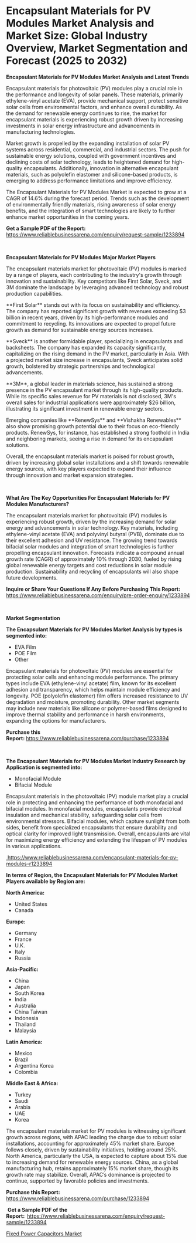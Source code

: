 <p><h1>Encapsulant Materials for PV Modules Market Analysis and Market Size: Global Industry Overview, Market Segmentation and Forecast (2025 to 2032)</h1></p><p><strong>Encapsulant Materials for PV Modules Market Analysis and Latest Trends</strong></p>
<p><p>Encapsulant materials for photovoltaic (PV) modules play a crucial role in the performance and longevity of solar panels. These materials, primarily ethylene-vinyl acetate (EVA), provide mechanical support, protect sensitive solar cells from environmental factors, and enhance overall durability. As the demand for renewable energy continues to rise, the market for encapsulant materials is experiencing robust growth driven by increasing investments in solar energy infrastructure and advancements in manufacturing technologies.</p><p>Market growth is propelled by the expanding installation of solar PV systems across residential, commercial, and industrial sectors. The push for sustainable energy solutions, coupled with government incentives and declining costs of solar technology, leads to heightened demand for high-quality encapsulants. Additionally, innovation in alternative encapsulant materials, such as polyolefin elastomer and silicone-based products, is emerging to address performance limitations and improve efficiency.</p><p>The Encapsulant Materials for PV Modules Market is expected to grow at a CAGR of 14.6% during the forecast period. Trends such as the development of environmentally friendly materials, rising awareness of solar energy benefits, and the integration of smart technologies are likely to further enhance market opportunities in the coming years.</p></p>
<p><strong>Get a Sample PDF of the Report:&nbsp;</strong> <a href="https://www.reliablebusinessarena.com/enquiry/request-sample/1233894?utm_campaign=2003&utm_medium=2&utm_source=Github&utm_content=ia&utm_term=14022025&utm_id=encapsulant-materials-for-pv-modules">https://www.reliablebusinessarena.com/enquiry/request-sample/1233894</a></p>
<p>&nbsp;</p>
<p><strong>Encapsulant Materials for PV Modules Major Market Players</strong></p>
<p><p>The encapsulant materials market for photovoltaic (PV) modules is marked by a range of players, each contributing to the industry's growth through innovation and sustainability. Key competitors like First Solar, Sveck, and 3M dominate the landscape by leveraging advanced technology and robust production capabilities.</p><p>**First Solar** stands out with its focus on sustainability and efficiency. The company has reported significant growth with revenues exceeding $3 billion in recent years, driven by its high-performance modules and commitment to recycling. Its innovations are expected to propel future growth as demand for sustainable energy sources increases.</p><p>**Sveck** is another formidable player, specializing in encapsulants and backsheets. The company has expanded its capacity significantly, capitalizing on the rising demand in the PV market, particularly in Asia. With a projected market size increase in encapsulants, Sveck anticipates solid growth, bolstered by strategic partnerships and technological advancements.</p><p>**3M**, a global leader in materials science, has sustained a strong presence in the PV encapsulant market through its high-quality products. While its specific sales revenue for PV materials is not disclosed, 3M's overall sales for industrial applications were approximately $26 billion, illustrating its significant investment in renewable energy sectors.</p><p>Emerging companies like **RenewSys** and **Vishakha Renewables** also show promising growth potential due to their focus on eco-friendly products. RenewSys, for instance, has established a strong foothold in India and neighboring markets, seeing a rise in demand for its encapsulant solutions.</p><p>Overall, the encapsulant materials market is poised for robust growth, driven by increasing global solar installations and a shift towards renewable energy sources, with key players expected to expand their influence through innovation and market expansion strategies.</p></p>
<p>&nbsp;</p>
<p><strong>What Are The Key Opportunities For Encapsulant Materials for PV Modules Manufacturers?</strong></p>
<p><p>The encapsulant materials market for photovoltaic (PV) modules is experiencing robust growth, driven by the increasing demand for solar energy and advancements in solar technology. Key materials, including ethylene-vinyl acetate (EVA) and polyvinyl butyral (PVB), dominate due to their excellent adhesion and UV resistance. The growing trend towards bifacial solar modules and integration of smart technologies is further propelling encapsulant innovation. Forecasts indicate a compound annual growth rate (CAGR) of approximately 10% through 2030, fueled by rising global renewable energy targets and cost reductions in solar module production. Sustainability and recycling of encapsulants will also shape future developments.</p></p>
<p><strong>Inquire or Share Your Questions If Any Before Purchasing This Report:</strong> <a href="https://www.reliablebusinessarena.com/enquiry/pre-order-enquiry/1233894?utm_campaign=2003&utm_medium=2&utm_source=Github&utm_content=ia&utm_term=14022025&utm_id=encapsulant-materials-for-pv-modules">https://www.reliablebusinessarena.com/enquiry/pre-order-enquiry/1233894</a></p>
<p>&nbsp;</p>
<p><strong>Market Segmentation</strong></p>
<p><strong>The Encapsulant Materials for PV Modules Market Analysis by types is segmented into:</strong></p>
<p><ul><li>EVA Film</li><li>POE Film</li><li>Other</li></ul></p>
<p><p>Encapsulant materials for photovoltaic (PV) modules are essential for protecting solar cells and enhancing module performance. The primary types include EVA (ethylene-vinyl acetate) film, known for its excellent adhesion and transparency, which helps maintain module efficiency and longevity. POE (polyolefin elastomer) film offers increased resistance to UV degradation and moisture, promoting durability. Other market segments may include new materials like silicone or polymer-based films designed to improve thermal stability and performance in harsh environments, expanding the options for manufacturers.</p></p>
<p><strong>Purchase this Report:&nbsp;</strong><a href="https://www.reliablebusinessarena.com/purchase/1233894?utm_campaign=2003&utm_medium=2&utm_source=Github&utm_content=ia&utm_term=14022025&utm_id=encapsulant-materials-for-pv-modules">https://www.reliablebusinessarena.com/purchase/1233894</a></p>
<p>&nbsp;</p>
<p><strong>The Encapsulant Materials for PV Modules Market Industry Research by Application is segmented into:</strong></p>
<p><ul><li>Monofacial Module</li><li>Bifacial Module</li></ul></p>
<p><p>Encapsulant materials in the photovoltaic (PV) module market play a crucial role in protecting and enhancing the performance of both monofacial and bifacial modules. In monofacial modules, encapsulants provide electrical insulation and mechanical stability, safeguarding solar cells from environmental stressors. Bifacial modules, which capture sunlight from both sides, benefit from specialized encapsulants that ensure durability and optical clarity for improved light transmission. Overall, encapsulants are vital for maximizing energy efficiency and extending the lifespan of PV modules in various applications.</p></p>
<p><a href="https://www.reliablebusinessarena.com/encapsulant-materials-for-pv-modules-r1233894?utm_campaign=2003&utm_medium=2&utm_source=Github&utm_content=ia&utm_term=14022025&utm_id=encapsulant-materials-for-pv-modules">&nbsp;https://www.reliablebusinessarena.com/encapsulant-materials-for-pv-modules-r1233894</a></p>
<p><strong>In terms of Region, the Encapsulant Materials for PV Modules Market Players available by Region are:</strong></p>
<p>
    <p> <strong> North America: </strong>
        <ul>
            <li>United States</li>
            <li>Canada</li>
        </ul>
        </p> 
    <p> <strong> Europe: </strong>
        <ul>
            <li>Germany</li>
            <li>France</li>
            <li>U.K.</li>
            <li>Italy</li>
            <li>Russia</li>
        </ul>
        </p> 
    <p> <strong> Asia-Pacific: </strong>
        <ul>
            <li>China</li>
            <li>Japan</li>
            <li>South Korea</li>
            <li>India</li>
            <li>Australia</li>
            <li>China Taiwan</li>
            <li>Indonesia</li>
            <li>Thailand</li>
            <li>Malaysia</li>
        </ul>
        </p> 
    <p> <strong> Latin America: </strong>
        <ul>
            <li>Mexico</li>
            <li>Brazil</li>
            <li>Argentina Korea</li>
            <li>Colombia</li>
        </ul>
        </p> 
    <p> <strong> Middle East & Africa: </strong>
        <ul>
            <li>Turkey</li>
            <li>Saudi</li>
            <li>Arabia</li>
            <li>UAE</li>
            <li>Korea</li>
        </ul>
    </p>
    </p>
<p><p>The encapsulant materials market for PV modules is witnessing significant growth across regions, with APAC leading the charge due to robust solar installations, accounting for approximately 45% market share. Europe follows closely, driven by sustainability initiatives, holding around 25%. North America, particularly the USA, is expected to capture about 15% due to increasing demand for renewable energy sources. China, as a global manufacturing hub, retains approximately 15% market share, though its growth rate may stabilize. Overall, APAC’s dominance is projected to continue, supported by favorable policies and investments.</p></p>
<p><strong>Purchase this Report: </strong><a href="https://www.reliablebusinessarena.com/purchase/1233894?utm_campaign=2003&utm_medium=2&utm_source=Github&utm_content=ia&utm_term=14022025&utm_id=encapsulant-materials-for-pv-modules">https://www.reliablebusinessarena.com/purchase/1233894</a></p>
<p>&nbsp;<strong>Get a Sample PDF of the Report:&nbsp;&nbsp;</strong><a href="https://www.reliablebusinessarena.com/enquiry/request-sample/1233894?utm_campaign=2003&utm_medium=2&utm_source=Github&utm_content=ia&utm_term=14022025&utm_id=encapsulant-materials-for-pv-modules">https://www.reliablebusinessarena.com/enquiry/request-sample/1233894</a></p>
<p><strong></strong></p>
<p><p><a href="https://github.com/mauripalmi/Market-Research-Report-List-6/blob/main/fixed-power-capacitors-market.md?utm_campaign=2003&utm_medium=2&utm_source=Github&utm_content=ia&utm_term=14022025&utm_id=encapsulant-materials-for-pv-modules">Fixed Power Capacitors Market</a></p></p>